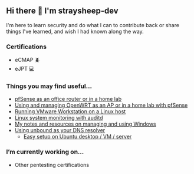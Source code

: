 ## Hi there 👋 I'm straysheep-dev

I'm here to learn security and do what I can to contribute back or share things I've learned, and wish I had known along the way.


### Certifications

- eCMAP 🪲
- eJPT 💻


### Things you may find useful...

- [pfSense as an office router or in a home lab](https://github.com/straysheep-dev/cheatsheets/blob/main/pfsense/pfsense.md)
- [Using and managing OpenWRT as an AP or in a home lab with pfSense](https://github.com/straysheep-dev/linux-configs/tree/main/openwrt)
- [Running VMware Workstation on a Linux host](https://github.com/straysheep-dev/linux-configs/tree/main/hypervisors/vmware)
- [Linux system monitoring with auditd](https://github.com/straysheep-dev/setup-auditd)
- [My notes and resources on managing and using Windows](https://github.com/straysheep-dev/windows-configs#readme)
- [Using unbound as your DNS resolver](https://github.com/straysheep-dev/linux-configs/tree/main/dns)
  * [Easy setup on Ubuntu desktop / VM / server](https://github.com/straysheep-dev/setup-ubuntu)


### I’m currently working on...

- Other pentesting certifications
